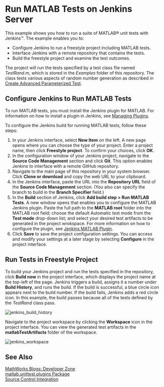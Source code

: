 # Run MATLAB Tests on Jenkins Server

This example shows you how to run a suite of MATLAB&reg; unit tests with Jenkins&trade;. The example enables you to:

* Configure Jenkins to run a freestyle project including MATLAB tests.
* Interface Jenkins with a remote repository that contains the tests.
* Build the freestyle project and examine the test outcomes.

The project will run the tests specified by a test class file named *TestRand.m*, which is stored in the *Examples* folder of this repository. The class tests various aspects of random number generation as described in [Create Advanced Parameterized Test](https://www.mathworks.com/help/matlab/matlab_prog/create-advanced-parameterized-test.html).

## Configure Jenkins to Run MATLAB Tests

To run MATLAB tests, you must install the Jenkins plugin for MATLAB. For information on how to install a plugin in Jenkins, see [Managing Plugins](https://jenkins.io/doc/book/managing/plugins/).

To configure the Jenkins build for running MATLAB tests, follow these steps:
1. In your Jenkins interface, select **New Item** on the left. A new page opens where you can choose the type of your project. Enter a project name, then click **Freestyle project**. To confirm your choices, click **OK**.
2. In the configuration window of your Jenkins project, navigate to the **Source Code Management** section and click **Git**. This option enables Jenkins to interface with a remote GitHub repository.
3. Navigate to the main page of this repository in your system browser. Click **Clone or download** and copy the web URL to your clipboard.
4. In the Jenkins interface, paste the URL into the **Repository URL** field of the **Source Code Management** section. (You also can specify the branch to build in the **Branch Specifier** field.)
5. In the **Build** section of Jenkins, click **Add build step > Run MATLAB Tests**. A new window opens that enables you to configure the MATLAB Jenkins plugin. Paste the full path to the **MATLAB root** folder into the MATLAB root field; choose the default Automatic test mode from the **Test mode** drop-down list; and select your desired test artifacts to be generated in the project wrokspace. For more information on how to configure the plugin, see [Jenkins MATLAB Plugin](https://github.com/jenkinsci/matlab-plugin).
6. Click **Save** to save the project configuration settings. You can access and modify your settings at a later stage by selecting **Configure** in the project interface.

## Run Tests in Freestyle Project
To build your Jenkins project and run the tests specified in the repository, click **Build now** in the project interface, which displays the project name at the top-left of the page. Jenkins triggers a build, assigns it a number under **Build History**, and runs the build. If the build is successful, a blue circle icon appears next to the build number. If the build fails, Jenkins adds a red circle icon. In this example, the build passes because all of the tests defined by the *TestRand* class pass.

![jenkins_build_history](https://user-images.githubusercontent.com/48831250/70753886-db535380-1d03-11ea-871b-be27202b64ad.png)

Navigate to the project workspace by clicking the **Workspace** icon in the project interface. You can view the generated test artifacts in the **matlabTestArtifacts** folder of the workspace.

![jenkins_workspace](https://user-images.githubusercontent.com/48831250/70753800-9e875c80-1d03-11ea-9b4d-41c9bd0c005e.png)

## See Also
[MathWorks Blogs: Developer Zone](https://blogs.mathworks.com/developer/category/continuous-integration/)<br/>
[matlab.unittest.plugins Package](https://www.mathworks.com/help/matlab/ref/matlab.unittest.plugins-package.html)<br/>
[Source Control Integration](https://www.mathworks.com/help/matlab/source-control.html)
